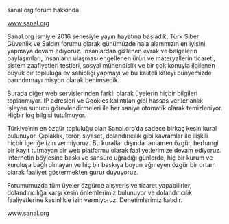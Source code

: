 sanal.org forum hakkında

www.sanal.org

Sanal.org ismiyle 2016 senesiyle yayın hayatına başladık,  Türk Siber Güvenlik ve Saldırı forumu olarak günümüzde hala alanımızın  en iyisini yapmaya devam ediyoruz. İnsanlardan gizlenen evrak ve  belgelerin paylaşımları, insanların ulaşması engellenen ürün ve  materyallerin ticareti, sistem zaafiyetleri testleri, sosyal mühendislik  ve bir çok konuyla ilgilenen büyük bir topluluğa ev sahipliği yapmayı  ve bu kaliteli kitleyi bünyemizde barındırmayı misyon olarak benimsedik.

Burada diğer web servislerinden farklı olarak üyelerin  hiçbir bilgileri toplanmıyor. IP adresleri ve Cookies kalıntıları gibi  hassas veriler anlık işleyen sunucu görevlendirmeleri ile her saniye  otomatik olarak temizleniyor. Hiçbir log bilgisi tutulmuyor.

Türkiye’nin en özgür topluluğu olan Sanal.org’da sadece  birkaç kesin kural bulunuyor. Çıplaklık, terör, siyaset, dolandırıcılık  gibi kavramlar ile ilişkili hiçbir içeriğe izin vermiyoruz. Bu kurallar  dışında tamamen özgür, herhangi bir kayıt tutmayan bir web platformu  olarak faaliyetlerimize devam ediyoruz. İnternetin böylesine baskı ve  sansüre uğradığı günlerde, hiç bir kurum ve kuruluşa bağlı olmayan ve  hiç bir baskıya boyun eğmeyen özgür bir ortam olarak faaliyet  göstermekten gurur duyuyoruz.

Forumumuzda tüm üyeler özgürce alışveriş ve ticaret  yapabilirler, dolandırıcılığa karşı kesin önlemlerimiz bulunuyor ve  dolandırıcılık faaliyetlerine kesinlikle izin vermiyoruz. Denetimlerimiz  katıdır.

www.sanal.org
